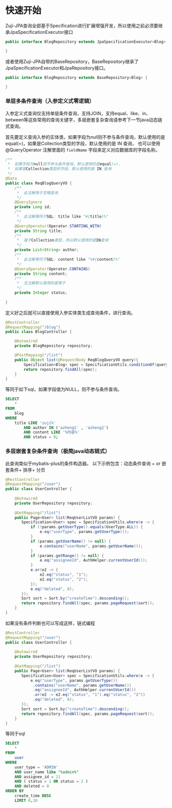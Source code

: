 # 快速开始

Zuji-JPA查询全部基于Specification进行扩展增强开发，所以使用之前必须要继承JpaSpecificationExecutor接口
```java
public interface BlogRepository extends JpaSpecificationExecutor<Blog> {

}
```

或者使用Zuji-JPA自带的BaseRepository，BaseRepository继承了JpaSpecificationExecutor和JpaRepository接口。
```java
public interface BlogRepository extends BaseRepository<Blog> {
    
}
```

### 单层多条件查询（入参定义式零逻辑）

入参定义式查询仅支持单层条件查询，支持JOIN，支持equal、like、in、between等这些常用的查询关键字，多层嵌套复杂查询请参考下一节java动态链式查询。

首先要定义查询入参的实体类，如果字段为null则不参与条件查询，默认使用的是equal(=)，如果是Collection类型的字段，默认使用的是 IN 查询，
也可以使用@QueryOperator 注解里面的 `fieldName` 字段来定义对应数据库的字段名称。
```java
/**
 *  如果字段为null则不参与条件查询，默认使用的是equal(=)，
 *  如果是Collection类型的字段，默认使用的是 IN 查询
 */
@Data
public class ReqBlogQueryVO {
    /**
     *  此注解用于忽略查询
     */
    @QueryIgnore
    private Long id;
    /**
     *  此注解等同于SQL: title like "#{title}%"
     */
    @QueryOperator(Operator.STARTING_WITH)
    private String title;
    /**
     *  属于Collection类型，所以默认使用的是IN查询
     */
    private List<String> author;
    /**
     *  此注解等同于SQL: content like "%#{content}%"
     */
    @QueryOperator(Operator.CONTAINS)
    private String content;
    /**
     *  无注解默认使用的是等于
     */
    private Integer status;
   
}
```

定义好之后就可以直接使用入参实体类生成查询条件，进行查询。
```java
@RestController
@RequestMapping("/blog")
public class BlogController {

    @Autowired
    private BlogRepository repository;

    @PostMapping("/list")
    public Object list(@RequestBody ReqBlogQueryVO query){
        Specification<Blog> spec = SpecificationUtils.conditionOf(query);
        return repository.findAll(spec);
    }
}
```

等同于如下sql，如果字段值为NULL，则不参与条件查询。
```sql
SELECT 
    *
FROM
    blog
WHERE
    title LIKE 'zuji%'
        AND author IN ('azheng1' , 'azheng2')
        AND content LIKE '%内容%'
        AND status = 0;
```


### 多层嵌套复杂条件查询（极简java动态链式）

此查询类似于mybatis-plus的条件构造器。
以下示例包含：动态条件查询 + or 嵌套条件+ 排序+ 分页

```java
@RestController
@RequestMapping("/user")
public class UserController {
    
    @Autowired
    private UserRepository repository;
    
    @GetMapping("/list")
    public Page<User> list(ReqUserListVO params) {
       Specification<User> spec = SpecificationUtils.where(e -> {
           if (!params.getUserType().equals(UserType.ALL)) {
               e.eq("userType", params.getUserType());
           }
           if (params.getUserName() != null) {
               e.contains("userName", params.getUserName());
           }
           if (params.getRange() != null) {
               e.eq("assigneeId", AuthHelper.currentUserId());
           }
           e.or(e2 -> {
               e2.eq("status", "1");
               e2.eq("status", "2");
           });
           e.eq("deleted", 0);
       });
       Sort sort = Sort.by("createTime").descending();
       return repository.findAll(spec, params.pageRequest(sort));
    }
}
```
如果没有条件判断也可以写成这样，链式编程

```java
@RestController
@RequestMapping("/user")
public class UserController {
    
    @Autowired
    private UserRepository repository;
    
    @GetMapping("/list")
    public Page<User> list(ReqUserListVO params) {
       Specification<User> spec = SpecificationUtils.where(e -> {
           e.eq("userType", params.getUserType())
            .contains("userName", params.getUserName())
            .eq("assigneeId", AuthHelper.currentUserId())
            .or(e2 -> e2.eq("status", "1").eq("status", "2"))
            .eq("deleted", 0);
       });
       Sort sort = Sort.by("createTime").descending();
       return repository.findAll(spec, params.pageRequest(sort));
    }
}
```

等同于sql

```sql
SELECT
	* 
FROM
	user
WHERE
	user_type = 'ADMIN' 
	AND user_name like "%admin%" 
	AND assignee_id = 11 
	AND ( status = 1 OR status = 2 ) 
	AND deleted = 0 
ORDER BY
	create_time DESC 
	LIMIT 0,10
```

